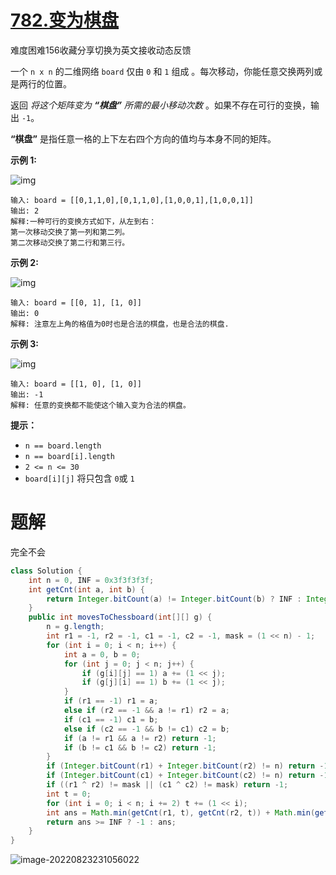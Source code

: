 # [782.变为棋盘](https://leetcode.cn/problems/transform-to-chessboard/)

难度困难156收藏分享切换为英文接收动态反馈

一个 `n x n` 的二维网络 `board` 仅由 `0` 和 `1` 组成 。每次移动，你能任意交换两列或是两行的位置。

返回 *将这个矩阵变为 **“棋盘”** 所需的最小移动次数* 。如果不存在可行的变换，输出 `-1`。

**“棋盘”** 是指任意一格的上下左右四个方向的值均与本身不同的矩阵。

 

**示例 1:**

![img](https://madao33-static.oss-cn-hangzhou.aliyuncs.com/madao33blog/post/leetcode/chessboard1-grid.jpg)

```
输入: board = [[0,1,1,0],[0,1,1,0],[1,0,0,1],[1,0,0,1]]
输出: 2
解释:一种可行的变换方式如下，从左到右：
第一次移动交换了第一列和第二列。
第二次移动交换了第二行和第三行。
```

**示例 2:**

![img](https://madao33-static.oss-cn-hangzhou.aliyuncs.com/madao33blog/post/leetcode/chessboard2-grid.jpg)

```
输入: board = [[0, 1], [1, 0]]
输出: 0
解释: 注意左上角的格值为0时也是合法的棋盘，也是合法的棋盘.
```

**示例 3:**

![img](https://madao33-static.oss-cn-hangzhou.aliyuncs.com/madao33blog/post/leetcode/chessboard3-grid.jpg)

```
输入: board = [[1, 0], [1, 0]]
输出: -1
解释: 任意的变换都不能使这个输入变为合法的棋盘。
```

 

**提示：**

- `n == board.length`
- `n == board[i].length`
- `2 <= n <= 30`
- `board[i][j]` 将只包含 `0`或 `1`

# 题解

完全不会

```java
class Solution {
    int n = 0, INF = 0x3f3f3f3f;
    int getCnt(int a, int b) {
        return Integer.bitCount(a) != Integer.bitCount(b) ? INF : Integer.bitCount(a ^ b) / 2;
    }
    public int movesToChessboard(int[][] g) {
        n = g.length;
        int r1 = -1, r2 = -1, c1 = -1, c2 = -1, mask = (1 << n) - 1;
        for (int i = 0; i < n; i++) {
            int a = 0, b = 0;
            for (int j = 0; j < n; j++) {
                if (g[i][j] == 1) a += (1 << j);
                if (g[j][i] == 1) b += (1 << j);
            }
            if (r1 == -1) r1 = a;
            else if (r2 == -1 && a != r1) r2 = a;
            if (c1 == -1) c1 = b;
            else if (c2 == -1 && b != c1) c2 = b;
            if (a != r1 && a != r2) return -1;
            if (b != c1 && b != c2) return -1;
        }
        if (Integer.bitCount(r1) + Integer.bitCount(r2) != n) return -1;
        if (Integer.bitCount(c1) + Integer.bitCount(c2) != n) return -1;
        if ((r1 ^ r2) != mask || (c1 ^ c2) != mask) return -1;
        int t = 0;
        for (int i = 0; i < n; i += 2) t += (1 << i);
        int ans = Math.min(getCnt(r1, t), getCnt(r2, t)) + Math.min(getCnt(c1, t), getCnt(c2, t));
        return ans >= INF ? -1 : ans;
    }
}
```

![image-20220823231056022](https://madao33-static.oss-cn-hangzhou.aliyuncs.com/madao33blog/post/leetcode/image-20220823231056022.png)